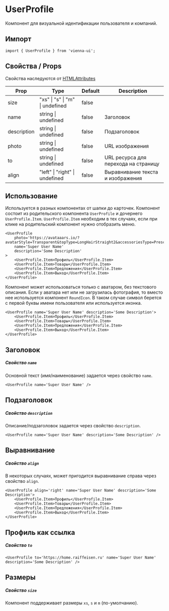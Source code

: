 # UserProfile

Компонент для визуальной идентификации пользователя и компаний.


## Импорт

```
import { UserProfile } from 'vienna-ui';
```

## Свойства / Props

Свойства наследуются от [HTMLAttributes<HTMLAnchorElement>](https://github.com/DefinitelyTyped/DefinitelyTyped/blob/master/types/react/index.d.ts#L1746)

Prop | Type | Default | Description
--- | --- | --- | ---
size | "xs" \| "s" \| "m" \| undefined | false |
name | string \| undefined | false | Заголовок
description | string \| undefined | false | Подзаголовок
photo | string \| undefined | false | URL изображения
to | string \| undefined | false | URL ресурса для перехода на страницу
align | "left" \| "right" \| undefined | false | Выравнивание текста и изображения

## Использование

Используется в разных компонентах от шапки до карточек.
Компонент состоит из родительского компонента `UserProfile` и дочернего `UserProfile.Item`.
`UserProfile.Item` необходим в тех случаях, если при клике на родительский компонент нужно отобразить меню.


```
<UserProfile
    photo='https://avataaars.io/?avatarStyle=Transparent&topType=LongHairStraight2&accessoriesType=Prescription01&hairColor=BlondeGolden&facialHairType=MoustacheFancy&facialHairColor=BrownDark&clotheType=BlazerSweater&eyeType=Default&eyebrowType=Default&mouthType=Default&skinColor=Light'
    name='Super User Name'
    description='Some Description'
>
    <UserProfile.Item>Профиль</UserProfile.Item>
    <UserProfile.Item>Товары</UserProfile.Item>
    <UserProfile.Item>Предложения</UserProfile.Item>
    <UserProfile.Item>Выход</UserProfile.Item>
</UserProfile>
```

Компонент может использоваться только с аватаром, без текстового описания.
Если у аватара нет или не загрузилась фотография, то вместо нее используется компонент `RoundIcon`. В таком случае символ берется с первой буквы имени пользователя или используется иконка.

```
<UserProfile name='Super User Name' description='Some Description'>
    <UserProfile.Item>Профиль</UserProfile.Item>
    <UserProfile.Item>Товары</UserProfile.Item>
    <UserProfile.Item>Предложения</UserProfile.Item>
    <UserProfile.Item>Выход</UserProfile.Item>
</UserProfile>
```

## Заголовок
##### Свойство `name`

Основной текст (имя/наименование) задается через свойство `name`.

```
<UserProfile name='Super User Name' />
```

## Подзаголовок 
##### Свойство `description`

Описание/подзаголовок задается через свойство `description`.

```
<UserProfile name='Super User Name' description='Some Description' />
```

## Выравнивание 
##### Свойство `align`

В некоторых случаях, может пригодится выравнивание справа через свойство `align`.

```
<UserProfile align='right' name='Super User Name' description='Some Description'>
    <UserProfile.Item>Профиль</UserProfile.Item>
    <UserProfile.Item>Товары</UserProfile.Item>
    <UserProfile.Item>Предложения</UserProfile.Item>
    <UserProfile.Item>Выход</UserProfile.Item>
</UserProfile>
```

## Профиль как ссылка
##### Свойство `to`

```
<UserProfile to='https://home.raiffeisen.ru' name='Super User Name' description='Some Description' />
```

## Размеры
##### Свойство `size`

Компонент поддерживает размеры `xs`, `s` и `m` (по-умолчанию).
